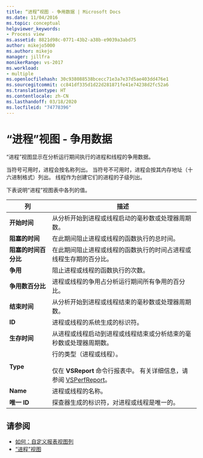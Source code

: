 ```yaml
---
title: “进程”视图 - 争用数据 | Microsoft Docs
ms.date: 11/04/2016
ms.topic: conceptual
helpviewer_keywords:
- Process view
ms.assetid: 8821d98c-0771-43b2-a38b-e9039a3abd75
author: mikejo5000
ms.author: mikejo
manager: jillfra
monikerRange: vs-2017
ms.workload:
- multiple
ms.openlocfilehash: 30c938088538bcecc71e3a7e37d5ae403dd476e1
ms.sourcegitcommit: cc841df335d1d22d281871fe41e74238d2fc52a6
ms.translationtype: HT
ms.contentlocale: zh-CN
ms.lasthandoff: 03/18/2020
ms.locfileid: "74778396"
---
```

# <a name="process-view---contention-data"></a>“进程”视图 - 争用数据
“进程”视图显示在分析运行期间执行的进程和线程的争用数据。

 当符号可用时，进程会按名称列出。 当符号不可用时，进程会按其内存地址（十六进制格式）列出。 线程作为创建它们的进程的子级列出。

 下表说明“进程”视图表中各列的值。

|列|描述|
|------------|-----------------|
|**开始时间**|从分析开始到进程或线程启动的毫秒数或处理器周期数。|
|**阻塞的时间**|在此期间阻止进程或线程的函数执行的总时间。|
|**阻塞的时间百分比**|在此期间阻止进程或线程的函数执行的时间占进程或线程生存期的百分比。|
|**争用**|阻止进程或线程的函数执行的次数。|
|**争用数百分比**|进程或线程的争用占分析运行期间所有争用的百分比。|
|**结束时间**|从分析开始到进程或线程结束的毫秒数或处理器周期数。|
|**ID**|进程或线程的系统生成的标识符。|
|**生存时间**|从进程或线程启动到进程或线程结束或分析结束的毫秒数或处理器周期数。|
|**Type**|行的类型（进程或线程）。<br /><br /> 仅在 **VSReport** 命令行报表中。 有关详细信息，请参阅 [VSPerfReport](../profiling/vsperfreport.md)。|
|**Name**|进程或线程的名称。|
|**唯一 ID**|探查器生成的标识符，对进程或线程是唯一的。|

## <a name="see-also"></a>请参阅
- [如何：自定义报表视图列](../profiling/how-to-customize-report-view-columns.md)
- [“进程”视图](../profiling/process-view.md)
